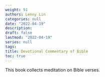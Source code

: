 ```yaml
---
weight: 91
authors: Lenny Lin
categories: null
date: "2022-04-19"
description: 
draft: false
lastmod: "2022-04-19"
series: null
tags: 
title: Devotional Commentary of Bible
toc: true
---
```



This book collects meditation on Bible verses.


